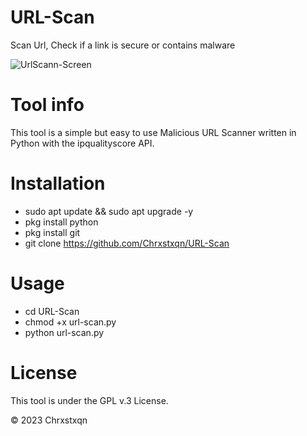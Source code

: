 # URL-Scan
Scan Url, Check if a link is secure or contains malware



![UrlScann-Screen](https://github.com/Chrxstxqn/URL-Scan/assets/137430908/1f00c05b-8698-4696-a9d0-b52f3ac84260)

# Tool info
This tool is a simple but easy to use Malicious URL Scanner written in Python with the ipqualityscore API.

# Installation
* sudo apt update && sudo apt upgrade -y 
* pkg install python
* pkg install git
* git clone https://github.com/Chrxstxqn/URL-Scan

# Usage
* cd URL-Scan
* chmod +x url-scan.py
* python url-scan.py

# License
This tool is under the GPL v.3 License.

© 2023 Chrxstxqn




